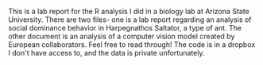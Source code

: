 This is a lab report for the R analysis I did in a biology lab at Arizona State University. 
There are two files- one is a lab report regarding an analysis of social dominance behavior in Harpegnathos Saltator, a type of ant. 
The other document is an analysis of a computer vision model created by European collaborators.
Feel free to read through! The code is in a dropbox I don't have access to, and the data is private unfortunately.
